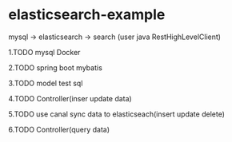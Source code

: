 # elasticsearch-example
mysql -> elasticsearch -> search (user java RestHighLevelClient)

1.TODO
mysql Docker

2.TODO
spring boot mybatis

3.TODO
model test sql

4.TODO
Controller(inser update data)

5.TODO
use canal sync data to elasticseach(insert update delete)

6.TODO
Controller(query data)
